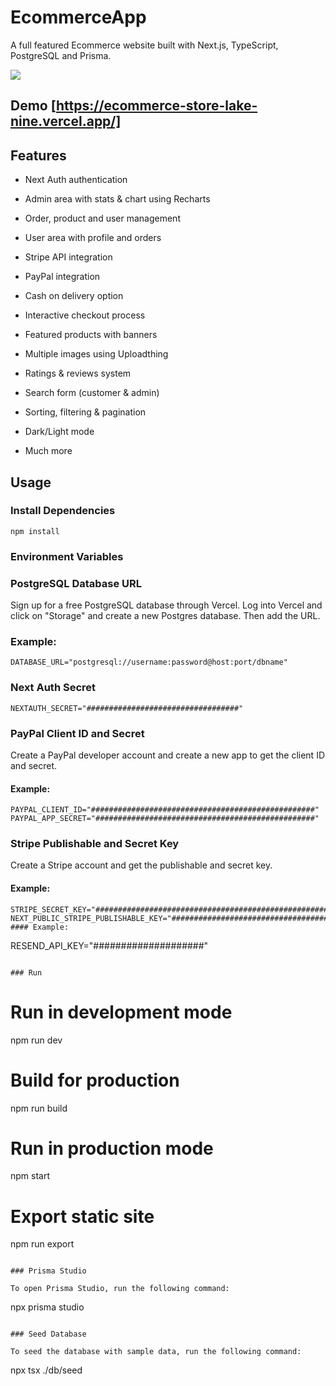 # EcommerceApp

A full featured Ecommerce website built with Next.js, TypeScript, PostgreSQL and Prisma.

![](prostore/public/images/screen.png)

## Demo [https://ecommerce-store-lake-nine.vercel.app/]

## Features

- Next Auth authentication

* Admin area with stats & chart using Recharts

- Order, product and user management

* User area with profile and orders

- Stripe API integration

* PayPal integration

- Cash on delivery option

* Interactive checkout process

- Featured products with banners

* Multiple images using Uploadthing

- Ratings & reviews system

* Search form (customer & admin)

- Sorting, filtering & pagination

* Dark/Light mode

- Much more

## Usage

### Install Dependencies

```
npm install

```

### Environment Variables

### PostgreSQL Database URL

Sign up for a free PostgreSQL database through Vercel. Log into Vercel and click on "Storage" and create a new Postgres database. Then add the URL.

### Example:

```
DATABASE_URL="postgresql://username:password@host:port/dbname"
```

### Next Auth Secret

```
NEXTAUTH_SECRET="##################################"
```

### PayPal Client ID and Secret

Create a PayPal developer account and create a new app to get the client ID and secret.

#### Example:

```
PAYPAL_CLIENT_ID="##################################################"
PAYPAL_APP_SECRET="#################################################"
```

### Stripe Publishable and Secret Key

Create a Stripe account and get the publishable and secret key.

#### Example:

```
STRIPE_SECRET_KEY="###################################################################################################################"
NEXT_PUBLIC_STRIPE_PUBLISHABLE_KEY="##################################################################################
#### Example:

```

RESEND_API_KEY="####################"

```

### Run

```

# Run in development mode

npm run dev

# Build for production

npm run build

# Run in production mode

npm start

# Export static site

npm run export

```

### Prisma Studio

To open Prisma Studio, run the following command:

```

npx prisma studio

```

### Seed Database

To seed the database with sample data, run the following command:

```

npx tsx ./db/seed

```

```
